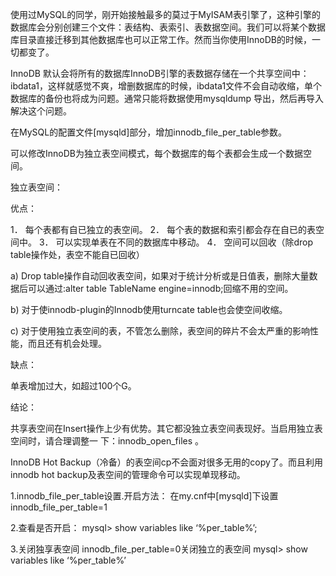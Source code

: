 使用过MySQL的同学，刚开始接触最多的莫过于MyISAM表引擎了，这种引擎的数据库会分别创建三个文件：表结构、表索引、表数据空间。我们可以将某个数据库目录直接迁移到其他数据库也可以正常工作。然而当你使用InnoDB的时候，一切都变了。

InnoDB 默认会将所有的数据库InnoDB引擎的表数据存储在一个共享空间中：ibdata1，这样就感觉不爽，增删数据库的时候，ibdata1文件不会自动收缩，单个数据库的备份也将成为问题。通常只能将数据使用mysqldump 导出，然后再导入解决这个问题。

在MySQL的配置文件[mysqld]部分，增加innodb_file_per_table参数。

可以修改InnoDB为独立表空间模式，每个数据库的每个表都会生成一个数据空间。

独立表空间：

优点：

1． 每个表都有自已独立的表空间。
2． 每个表的数据和索引都会存在自已的表空间中。
3． 可以实现单表在不同的数据库中移动。
4． 空间可以回收（除drop table操作处，表空不能自已回收）

a) Drop table操作自动回收表空间，如果对于统计分析或是日值表，删除大量数据后可以通过:alter table TableName engine=innodb;回缩不用的空间。

b) 对于使innodb-plugin的Innodb使用turncate table也会使空间收缩。

c) 对于使用独立表空间的表，不管怎么删除，表空间的碎片不会太严重的影响性能，而且还有机会处理。

缺点：

单表增加过大，如超过100个G。

结论：

共享表空间在Insert操作上少有优势。其它都没独立表空间表现好。当启用独立表空间时，请合理调整一 下：innodb_open_files 。

InnoDB Hot Backup（冷备）的表空间cp不会面对很多无用的copy了。而且利用innodb hot backup及表空间的管理命令可以实现单现移动。

1.innodb_file_per_table设置.开启方法：
在my.cnf中[mysqld]下设置
innodb_file_per_table=1

2.查看是否开启：
mysql> show variables like ‘%per_table%’;

3.关闭独享表空间
innodb_file_per_table=0关闭独立的表空间
mysql> show variables like ‘%per_table%’